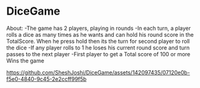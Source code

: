 # DiceGame

About:
-The game has 2 players, playing in rounds
-In each turn, a player rolls a dice as many times as he wants and can hold his round score in the TotalScore. When he press hold then its the turn for second player to roll the dice
-If any player rolls to 1 he loses his current round score and turn passes to the next player
-First player to get a Total score of 100 or more Wins the game



https://github.com/SheshJoshi/DiceGame/assets/142097435/07120e0b-f5e0-4840-9c45-2e2ccff99f5b

